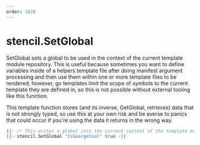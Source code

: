 ```yaml
---
order: 1028
---
```


<!-- Generated by tools/docgen. DO NOT EDIT. -->

# stencil.SetGlobal

SetGlobal sets a global to be used in the context of the current
template module repository. This is useful because sometimes you want to
define variables inside of a helpers template file after doing manifest
argument processing and then use them within one or more template files
to be rendered; however, go templates limit the scope of symbols to the
current template they are defined in, so this is not possible without
external tooling like this function.

This template function stores (and its inverse, GetGlobal, retrieves)
data that is not strongly typed, so use this at your own risk and be
averse to panics that could occur if you're using the data it returns in
the wrong way.

```go
{{- /* This writes a global into the current context of the template module repository */}}
{{- stencil.SetGlobal "IsGeorgeCool" true -}}
```
